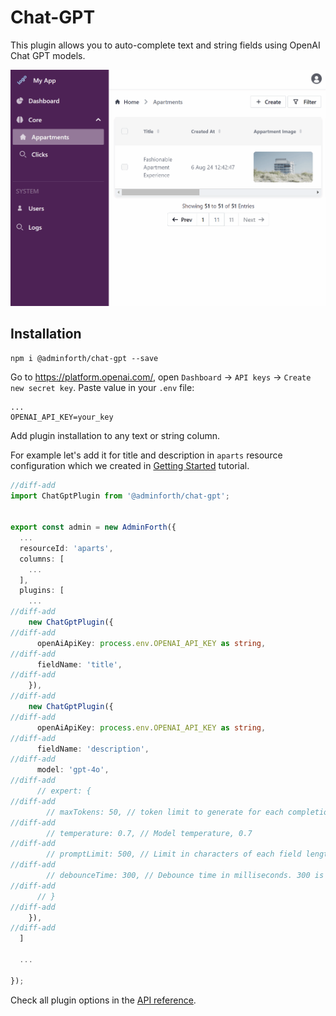 

# Chat-GPT

This plugin allows you to auto-complete text and string fields using OpenAI Chat GPT models.

![Demo AdminForth Chat-GPT](./demoChatGpt.gif)

## Installation

```
npm i @adminforth/chat-gpt --save
```

Go to https://platform.openai.com/, open `Dashboard` -> `API keys` -> `Create new secret key`. Paste value in your `.env` file:

```env title=.env
...
OPENAI_API_KEY=your_key
```


Add plugin installation to any text or string column. 

For example let's add it for title and description in `aparts` resource configuration which we created in [Getting Started](../01-gettingStarted.md) tutorial.

```ts title="./index.ts"
//diff-add
import ChatGptPlugin from '@adminforth/chat-gpt';


export const admin = new AdminForth({
  ...
  resourceId: 'aparts',
  columns: [
    ...
  ],
  plugins: [
    ...
//diff-add
    new ChatGptPlugin({
//diff-add
      openAiApiKey: process.env.OPENAI_API_KEY as string,
//diff-add
      fieldName: 'title',
//diff-add
    }),
//diff-add
    new ChatGptPlugin({
//diff-add
      openAiApiKey: process.env.OPENAI_API_KEY as string,
//diff-add
      fieldName: 'description',
//diff-add
      model: 'gpt-4o',
//diff-add
      // expert: {
//diff-add
        // maxTokens: 50, // token limit to generate for each completion. 50 is default
//diff-add
        // temperature: 0.7, // Model temperature, 0.7
//diff-add
        // promptLimit: 500, // Limit in characters of each field length to be passed to Model. 500 is default value
//diff-add
        // debounceTime: 300, // Debounce time in milliseconds. 300 is default value
//diff-add
      // }
//diff-add
    }),
//diff-add
  ]
  
  ...

});
```



Check all plugin options in the [API reference](https://adminforth.dev/docs/api/plugins/chat-gpt/types/interfaces/PluginOptions).
